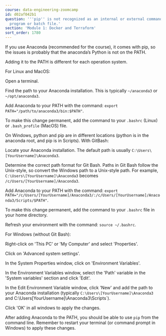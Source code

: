 ```yaml
---
course: data-engineering-zoomcamp
id: d02af042b1
question: '''pip'' is not recognized as an internal or external command, operable
  program or batch file.'
section: 'Module 1: Docker and Terraform'
sort_order: 1780
---
```


If you use Anaconda (recommended for the course), it comes with pip, so the issues is probably that the anaconda’s Python is not on the PATH.

Adding it to the PATH is different for each operation system.

For Linux and MacOS:

Open a terminal.

Find the path to your Anaconda installation. This is typically `~/anaconda3` or `~/opt/anaconda3`.

Add Anaconda to your PATH with the command: `export PATH="/path/to/anaconda3/bin:$PATH"`.

To make this change permanent, add the command to your `.bashrc` (Linux) or `.bash_profile` (MacOS) file.

On Windows, python and pip are in different locations (python is in the anaconda root, and pip is in Scripts). With GitBash:

Locate your Anaconda installation. The default path is usually `C:\Users\[YourUsername]\Anaconda3`.

Determine the correct path format for Git Bash. Paths in Git Bash follow the Unix-style, so convert the Windows path to a Unix-style path. For example, `C:\Users\[YourUsername]\Anaconda3` becomes `/c/Users/[YourUsername]/Anaconda3`.

Add Anaconda to your PATH with the command: `export PATH="/c/Users/[YourUsername]/Anaconda3/:/c/Users/[YourUsername]/Anaconda3/Scripts/$PATH"`.

To make this change permanent, add the command to your `.bashrc` file in your home directory.

Refresh your environment with the command: `source ~/.bashrc`.

For Windows (without Git Bash):

Right-click on 'This PC' or 'My Computer' and select 'Properties'.

Click on 'Advanced system settings'.

In the System Properties window, click on 'Environment Variables'.

In the Environment Variables window, select the 'Path' variable in the 'System variables' section and click 'Edit'.

In the Edit Environment Variable window, click 'New' and add the path to your Anaconda installation (typically `C:\Users\[YourUsername]\Anaconda3` and C:\Users\[YourUsername]\Anaconda3\Scripts`).

Click 'OK' in all windows to apply the changes.

After adding Anaconda to the PATH, you should be able to use `pip` from the command line. Remember to restart your terminal (or command prompt in Windows) to apply these changes.

